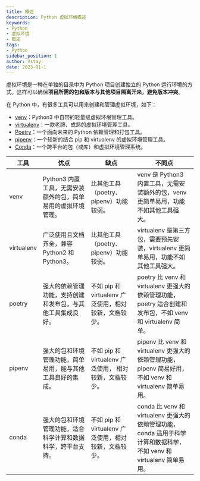 ```yaml
---
title: 概述
description: Python 虚拟环境概述
keywords:
- Python
- 虚拟环境
- 概述
tags:
- Python
sidebar_position: 1
author: Vstay
date: 2023-01-1
---
```


虚拟环境是一种在单独的目录中为 Python 项目创建独立的 Python 运行环境的方式。这样可以确保**项目所需的包和版本与其他项目隔离开来，避免版本冲突**。

在 Python 中，有很多工具可以用来创建和管理虚拟环境，如下：

- [venv](https://docs.python.org/zh-cn/3/library/venv.html)：Python3 中自带的轻量级虚拟环境管理工具。
- [virtualenv](https://virtualenv.pypa.io/)：一款老牌、成熟的虚拟环境管理工具。
- [Poetry](https://python-poetry.org/)：一个面向未来的 Python 依赖管理和打包工具。
- [pipenv](https://pipenv.pypa.io/)：一个较新的结合 pip 和 virtualenv 的虚拟环境管理工具。
- [Conda](https://docs.conda.io/projects/conda/)：一个跨平台的包（或库）和虚拟环境管理系统。

| 工具       | 优点                                                         | 缺点                                                   | 不同点                                                       |
| ---------- | ------------------------------------------------------------ | ------------------------------------------------------ | ------------------------------------------------------------ |
| venv       | Python3 内置工具，无需安装额外的包，简单易用的虚拟环境管理。 | 比其他工具（poetry、pipenv）功能较弱。                 | venv 是 Python3 内置工具，无需安装额外的包，venv 更简单易用，功能不如其他工具强大。 |
| virtualenv | 广泛使用且文档齐全，兼容 Python2 和 Python3。                | 比其他工具（poetry、pipenv）功能较弱。                 | virtualenv 是第三方包，需要预先安装，virtualenv 更简单易用，功能不如其他工具强大。 |
| poetry     | 强大的依赖管理功能，支持创建和发布包，与其他工具集成良好。   | 不如 pip 和 virtualenv 广泛使用，相对较新，文档较少。  | poetry 比 venv 和 virtualenv 更强大的依赖管理功能，poetry 适合创建和发布包，不如 venv 和 virtualenv 简单。 |
| pipenv     | 强大的包和环境管理功能，简单易用，能与其他工具良好的集成。   | 不如 pip 和 virtualenv 广泛使用， 相对较新，文档较少。 | pipenv 比 venv 和 virtualenv 更强大的依赖管理功能，pipenv 简易好用，不如 venv 和 virtualenv 简单易用。 |
| conda      | 强大的包和环境管理功能，适合科学计算和数据科学，跨平台支持。 | 不如 pip 和 virtualenv 广泛使用，相对较新，文档较少。  | conda 比 venv 和 virtualenv 更强大的依赖管理功能，conda 适用于科学计算和数据科学，不如 venv 和 virtualenv 简单易用。 |
